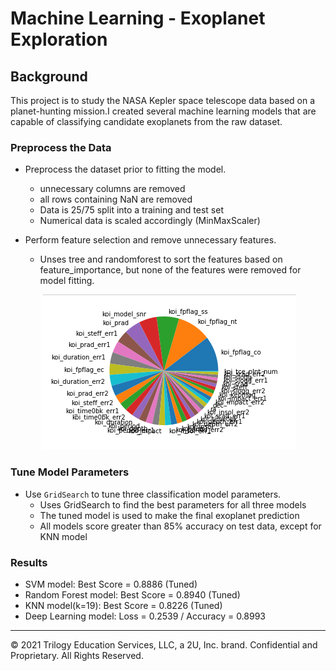 # Machine Learning - Exoplanet Exploration


## Background

This project is to study the NASA Kepler space telescope data based on a planet-hunting mission.I created several machine learning models that are capable of classifying candidate exoplanets from the raw dataset.

### Preprocess the Data

* Preprocess the dataset prior to fitting the model.
    - unnecessary columns are removed
    - all rows containing NaN are removed
    - Data is 25/75 split into a training and test set
    - Numerical data is scaled accordingly (MinMaxScaler)
    
* Perform feature selection and remove unnecessary features.

    - Unses tree and randomforest to sort the features based on feature_importance, but none of the features were removed for model fitting.

      ![RF_pie](image\RF_pie.png)

### Tune Model Parameters

* Use `GridSearch` to tune three classification model parameters.
    - Uses GridSearch to find the best parameters for all three models
    - The tuned model is used to make the final exoplanet prediction
    - All models score greater than 85% accuracy on test data, except for KNN model

### Results

* SVM model: Best Score = 0.8886 (Tuned)
* Random Forest model: Best Score = 0.8940 (Tuned)
* KNN model(k=19): Best Score = 0.8226 (Tuned)
* Deep Learning model: Loss = 0.2539 / Accuracy = 0.8993


- - -

© 2021 Trilogy Education Services, LLC, a 2U, Inc. brand. Confidential and Proprietary. All Rights Reserved.
